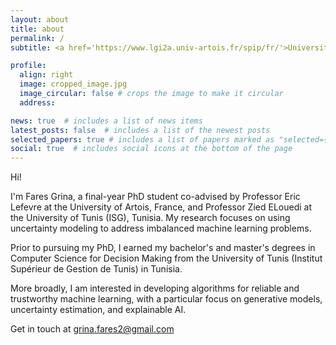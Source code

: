 ```yaml
---
layout: about
title: about
permalink: /
subtitle: <a href='https://www.lgi2a.univ-artois.fr/spip/fr/'>Université d'Artois, LGI2A</a>. Béthune, France. +33(0)7 84 79 96 50

profile:
  align: right
  image: cropped_image.jpg
  image_circular: false # crops the image to make it circular
  address: 

news: true  # includes a list of news items
latest_posts: false  # includes a list of the newest posts
selected_papers: true # includes a list of papers marked as "selected={true}"
social: true  # includes social icons at the bottom of the page
---
```

Hi!

I'm Fares Grina, a final-year PhD student co-advised by Professor Eric Lefevre at the University of Artois, France, and Professor Zied ELouedi at the University of Tunis (ISG), Tunisia. My research focuses on using uncertainty modeling to address imbalanced machine learning problems.

Prior to pursuing my PhD, I earned my bachelor's and master's degrees in Computer Science for Decision Making from the University of Tunis (Institut Supérieur de Gestion de Tunis) in Tunisia.

More broadly, I am interested in developing algorithms for reliable and trustworthy machine learning, with a particular focus on generative models, uncertainty estimation, and explainable AI.

Get in touch at grina.fares2@gmail.com
